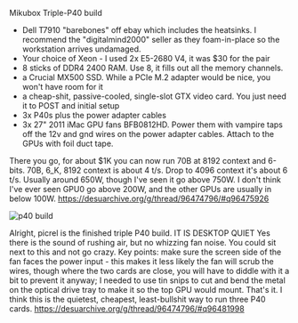 Mikubox Triple-P40 build
- Dell T7910 "barebones" off ebay which includes the heatsinks. I recommend the "digitalmind2000" seller as they foam-in-place so the workstation arrives undamaged.
- Your choice of Xeon - I used 2x E5-2680 V4, it was $30 for the pair
- 8 sticks of DDR4 2400 RAM. Use 8, it fills out all the memory channels.
- a Crucial MX500 SSD. While a PCIe M.2 adapter would be nice, you won't have room for it
- a cheap-shit, passive-cooled, single-slot GTX video card. You just need it to POST and initial setup
- 3x P40s plus the power adapter cables
- 3x 27" 2011 iMac GPU fans BFB0812HD. Power them with vampire taps off the 12v and gnd wires on the power adapter cables. Attach to the GPUs with foil duct tape.

There you go, for about $1K you can now run 70B at 8192 context and 6-bits.
70B, 6_K, 8192 context is about 4 t/s. Drop to 4096 context it's about 6 t/s.
Usually around 650W, though I've seen it go above 750W. I don't think I've ever seen GPU0 go above 200W, and the other GPUs are usually in below 100W.
https://desuarchive.org/g/thread/96474796/#q96475926


![p40 build](https://desu-usergeneratedcontent.xyz/g/image/1696/62/1696621188185.jpg)

Alright, picrel is the finished triple P40 build.
IT IS DESKTOP QUIET
Yes there is the sound of rushing air, but no whizzing fan noise. You could sit next to this and not go crazy.
Key points: make sure the screen side of the fan faces the power input - this makes it less likely the fan will scrub the wires, though where the two cards are close, you will have to diddle with it a bit to prevent it anyway; I needed to use tin snips to cut and bend the metal on the optical drive tray to make it so the top GPU would mount.
That's it. I think this is the quietest, cheapest, least-bullshit way to run three P40 cards.
https://desuarchive.org/g/thread/96474796/#q96481998